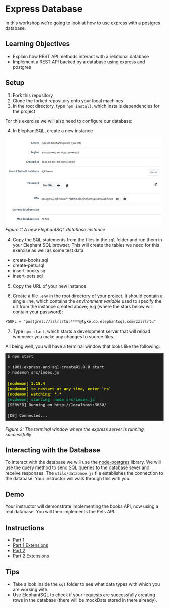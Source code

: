 # Express Database

In this workshop we're going to look at how to use express with a postgres database.

## Learning Objectives
* Explain how REST API methods interact with a relational database
* Implement a REST API backed by a database using express and postgres

## Setup

1. Fork this repository
2. Clone the forked repository onto your local machines
3. In the root directory, type `npm install`, which installs dependencies for the project

For this exercise we will also need to configure our database:

4. In ElephantSQL, create a new instance

![](images/elephaphantSQLInstance.png)
_Figure 1: A new ElephantSQL database instance_

4. Copy the SQL statements from the files in the `sql` folder and run them in your Elephant SQL browser. This will create the tables we need for this exercise as well as some test data.

* create-books.sql
* create-pets.sql
* insert-books.sql
* insert-pets.sql

5. Copy the URL of your new instance

6. Create a file `.env` in the root directory of your project. It should contain a single line, which contains the *environment variable* used to specify the url from the instance created above; e.g (where the stars below will contain your password):

```env
PGURL = "postgres://zzlrlrtu:****@tyke.db.elephantsql.com/zzlrlrtu" 
```

7. Type `npm start`, which starts a development server that will reload whenever you make any changes to source files. 

All being well, you will have a terminal window that looks like the following:

![](images/terminal.png)

_Figure 2: The terminal window where the express server is running successfully_

## Interacting with the Database
To interact with the database we will use the [node-postgres](https://node-postgres.com/) library. We will use the [query](https://node-postgres.com/features/queries) method to send SQL queries to the database sever and receive responses. The `utils/database.js` file establishes the connection to the database. Your instructor will walk through this with you.

## Demo 
Your instructor will demonstrate implementing the books API, now using a real database. You will then implements the Pets API.

## Instructions
* [Part 1](api-spec-part-1.md)
* [Part 1 Extensions](part-1-extensions.md)
* [Part 2](api-spec-part-2.md)
* [Part 2 Extensions](part-2-extensions.md)

## Tips
- Take a look inside the `sql` folder to see what data types with which you are working with.
- Use ElephantSQL to check if your requests are successfully creating rows in the database (there will be mockData stored in there already).
